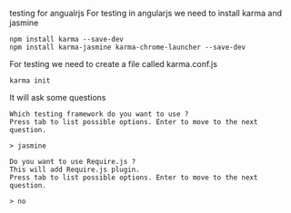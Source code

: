 testing for angualrjs
For testing in angularjs we need to install karma and jasmine
```
npm install karma --save-dev
npm install karma-jasmine karma-chrome-launcher --save-dev
```
For testing we need to create a file called karma.conf.js
```
karma init
```
It will ask some questions
```
Which testing framework do you want to use ?
Press tab to list possible options. Enter to move to the next question.

> jasmine

Do you want to use Require.js ?
This will add Require.js plugin.
Press tab to list possible options. Enter to move to the next question.

> no
